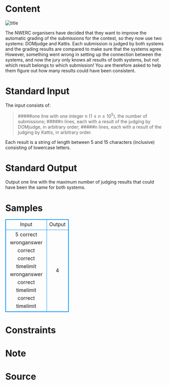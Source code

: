 
# Content

![title](/source/lutece/judging/img/aHR0cHM6Ly9hY20udWVzdGMuZWR1LmNuL21lZGlhL2ltYWdlL3Byb2JsZW0vMTEyMS8yMDE1MDUxNjE3MjIyNDA5NDc1LmpwZw==.jpg)

The NWERC organisers have decided that they want to improve the automatic grading of the submissions for the contest, so they now use two systems: DOMjudge and Kattis. Each submission is judged by both systems and the grading results are compared to make sure that the systems agree. However, something went wrong in setting up the connection between the systems, and now the jury only knows all results of both systems, but not which result belongs to which submission! You are therefore asked to help them figure out how many results could have been consistent.

# Standard Input

The input consists of:

>#####one line with one integer n $(1≤n≤10^5)$, the number of submissions;
>#####n lines, each with a result of the judging by DOMjudge, in arbitrary order;
>#####n lines, each with a result of the judging by Kattis, in arbitrary order.

Each result is a string of length between 5 and 15 characters (inclusive) consisting of lowercase letters.

# Standard Output

Output one line with the maximum number of judging results that could have been the same for both systems.

# Samples

<style>
        table,table tr th, table tr td { border:1px solid #0094ff; }
        table { width: 200px; min-height: 25px; line-height: 25px; text-align: center; border-collapse: collapse;}   
    </style>
<table>
	<tr>
		<td>Input</td>
		<td>Output</td>
	</tr>
<tr><td>5
correct
wronganswer
correct
correct
timelimit
wronganswer
correct
timelimit
correct
timelimit</td><td>4</td></tr></table>


# Constraints



# Note



# Source


